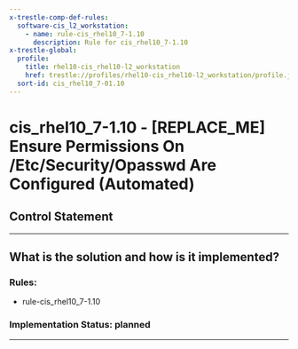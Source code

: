 ```yaml
---
x-trestle-comp-def-rules:
  software-cis_l2_workstation:
    - name: rule-cis_rhel10_7-1.10
      description: Rule for cis_rhel10_7-1.10
x-trestle-global:
  profile:
    title: rhel10-cis_rhel10-l2_workstation
    href: trestle://profiles/rhel10-cis_rhel10-l2_workstation/profile.json
  sort-id: cis_rhel10_7-01.10
---
```


# cis_rhel10_7-1.10 - \[REPLACE_ME\] Ensure Permissions On /Etc/Security/Opasswd Are Configured (Automated)

## Control Statement

______________________________________________________________________

## What is the solution and how is it implemented?

<!-- For implementation status enter one of: implemented, partial, planned, alternative, not-applicable -->

<!-- Note that the list of rules under ### Rules: is read-only and changes will not be captured after assembly to JSON -->

<!-- Add control implementation description here for control: cis_rhel10_7-1.10 -->

### Rules:

  - rule-cis_rhel10_7-1.10

### Implementation Status: planned

______________________________________________________________________
